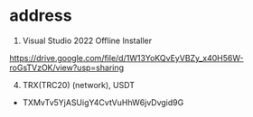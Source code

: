# address
1. Visual Studio 2022 Offline Installer

https://drive.google.com/file/d/1W13YoKQvEyVBZy_x40H56W-roGsTVzOK/view?usp=sharing


4. TRX(TRC20) (network), USDT
- TXMvTv5YjASUigY4CvtVuHhW6jvDvgid9G

